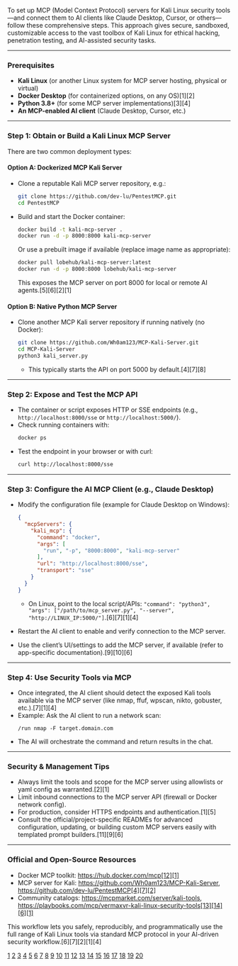 To set up MCP (Model Context Protocol) servers for Kali Linux security tools—and connect them to AI clients like Claude Desktop, Cursor, or others—follow these comprehensive steps. This approach gives secure, sandboxed, customizable access to the vast toolbox of Kali Linux for ethical hacking, penetration testing, and AI-assisted security tasks.

***

### Prerequisites

- **Kali Linux** (or another Linux system for MCP server hosting, physical or virtual)
- **Docker Desktop** (for containerized options, on any OS)[1][2]
- **Python 3.8+** (for some MCP server implementations)[3][4]
- **An MCP-enabled AI client** (Claude Desktop, Cursor, etc.)

***

### Step 1: Obtain or Build a Kali Linux MCP Server

There are two common deployment types:
#### Option A: Dockerized MCP Kali Server

- Clone a reputable Kali MCP server repository, e.g.:
  ```bash
  git clone https://github.com/dev-lu/PentestMCP.git
  cd PentestMCP
  ```
- Build and start the Docker container:
  ```bash
  docker build -t kali-mcp-server .
  docker run -d -p 8000:8000 kali-mcp-server
  ```
  Or use a prebuilt image if available (replace image name as appropriate):
  ```bash
  docker pull lobehub/kali-mcp-server:latest
  docker run -d -p 8000:8000 lobehub/kali-mcp-server
  ```
  This exposes the MCP server on port 8000 for local or remote AI agents.[5][6][2][1]

#### Option B: Native Python MCP Server

- Clone another MCP Kali server repository if running natively (no Docker):
  ```bash
  git clone https://github.com/Wh0am123/MCP-Kali-Server.git
  cd MCP-Kali-Server
  python3 kali_server.py
  ```
  - This typically starts the API on port 5000 by default.[4][7][8]

***

### Step 2: Expose and Test the MCP API

- The container or script exposes HTTP or SSE endpoints (e.g., `http://localhost:8000/sse` or `http://localhost:5000/`).
- Check running containers with:
  ```bash
  docker ps
  ```
- Test the endpoint in your browser or with curl:
  ```bash
  curl http://localhost:8000/sse
  ```

***

### Step 3: Configure the AI MCP Client (e.g., Claude Desktop)

- Modify the configuration file (example for Claude Desktop on Windows):
  ```json
  {
    "mcpServers": {
      "kali_mcp": {
        "command": "docker",
        "args": [
          "run", "-p", "8000:8000", "kali-mcp-server"
        ],
        "url": "http://localhost:8000/sse",
        "transport": "sse"
      }
    }
  }
  ```
  - On Linux, point to the local script/APIs: `"command": "python3", "args": ["/path/to/mcp_server.py", "--server", "http://LINUX_IP:5000/"]`.[6][7][1][4]

- Restart the AI client to enable and verify connection to the MCP server.
- Use the client’s UI/settings to add the MCP server, if available (refer to app-specific documentation).[9][10][6]

***

### Step 4: Use Security Tools via MCP

- Once integrated, the AI client should detect the exposed Kali tools available via the MCP server (like nmap, ffuf, wpscan, nikto, gobuster, etc.).[7][1][4]
- Example: Ask the AI client to run a network scan:
  ```
  /run nmap -F target.domain.com
  ```
- The AI will orchestrate the command and return results in the chat.

***

### Security & Management Tips

- Always limit the tools and scope for the MCP server using allowlists or yaml config as warranted.[2][1]
- Limit inbound connections to the MCP server API (firewall or Docker network config).
- For production, consider HTTPS endpoints and authentication.[1][5]
- Consult the official/project-specific READMEs for advanced configuration, updating, or building custom MCP servers easily with templated prompt builders.[11][9][6]

***

### Official and Open-Source Resources

- Docker MCP toolkit: https://hub.docker.com/mcp[12][1]
- MCP server for Kali: https://github.com/Wh0am123/MCP-Kali-Server, https://github.com/dev-lu/PentestMCP[4][7][2]
- Community catalogs: https://mcpmarket.com/server/kali-tools, https://playbooks.com/mcp/vermaxvr-kali-linux-security-tools[13][14][6][1]

This workflow lets you safely, reproducibly, and programmatically use the full range of Kali Linux tools via standard MCP protocol in your AI-driven security workflow.[6][7][2][1][4]

[1](https://lobehub.com/mcp/k3nn3dy-ai-kali-mcp)
[2](https://github.com/dev-lu/PentestMCP)
[3](https://github.com/whit3rabbit0/project_astro)
[4](https://github.com/Wh0am123/MCP-Kali-Server)
[5](https://www.mcpevals.io/blog/setup-local-mcp-servers-with-docker)
[6](https://www.magicslides.app/mcps/ccq1-kali-security-tools)
[7](https://playbooks.com/mcp/wh0am123-kali-penetration-testing)
[8](https://www.kali.org/tools/mcp-kali-server/)
[9](https://github.com/theNetworkChuck/docker-mcp-tutorial)
[10](https://en.bioerrorlog.work/entry/connect-claude-desktop-to-mcp-server)
[11](https://www.docker.com/blog/build-to-prod-mcp-servers-with-docker/)
[12](https://www.docker.com/blog/introducing-docker-hub-mcp-server/)
[13](https://playbooks.com/mcp/vermaxvr-kali-linux-security-tools)
[14](https://mcpmarket.com/server/kali-tools)
[15](https://mcp-hunt.com/mcp/mcp-kali-server)
[16](https://gitlab.com/kalilinux/packages/python-mcp)
[17](https://dev.to/pradumnasaraf/run-mcp-servers-in-seconds-with-docker-1ik5)
[18](https://snyk.io/articles/10-mcp-servers-for-cybersecurity-professionals-and-elite-hackers/)
[19](https://snyk.io/articles/how-to-run-mcp-servers-with-docker/)
[20](https://dev.to/hax/how-to-install-all-the-tools-you-need-and-want-in-kali-linux-with-one-command-from-top-10-to-default-to-everything-5221)
